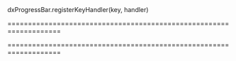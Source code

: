 <!--id-->dxProgressBar.registerKeyHandler(key, handler)<!--/id-->
===================================================================
<!--hidden--><!--/hidden-->
===================================================================


